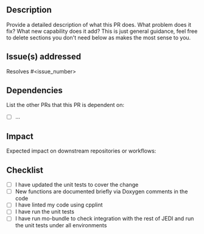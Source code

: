 ## Description

Provide a detailed description of what this PR does. What problem does it fix? What new capability does it add? This is just general guidance, feel free to delete sections you don't need below as makes the most sense to you.

## Issue(s) addressed

Resolves #<issue_number>

## Dependencies

List the other PRs that this PR is dependent on:
- [ ] ...

## Impact

Expected impact on downstream repositories or workflows:

## Checklist

- [ ] I have updated the unit tests to cover the change
- [ ] New functions are documented briefly via Doxygen comments in the code
- [ ] I have linted my code using cpplint
- [ ] I have run the unit tests
- [ ] I have run mo-bundle to check integration with the rest of JEDI and run the unit tests under all environments
